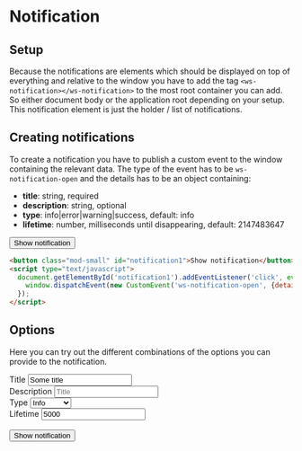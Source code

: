 # Notification

## Setup
Because the notifications are elements which should be displayed on top of everything and relative to the window
you have to add the tag `<ws-notification></ws-notification>` to the most root container you can add.
So either document body or the application root depending on your setup. This notification element is
just the holder / list of notifications.

## Creating notifications
To create a notification you have to publish a custom event to the window containing the relevant data.
The type of the event has to be `ws-notification-open` and the details has to be an object containing:
- **title**: string, required
- **description**: string, optional
- **type**: info|error|warning|success, default: info
- **lifetime**: number, milliseconds until disappearing, default: 2147483647

<button class="mod-small" id="notification1" click.delegate="notification({title: 'Do you want to stay logged in?', type: 'info', lifetime: 5000})">Show notification</button>
```html
<button class="mod-small" id="notification1">Show notification</button>
<script type="text/javascript">
  document.getElementById('notification1').addEventListener('click', event => {
    window.dispatchEvent(new CustomEvent('ws-notification-open', {detail: {title: 'Do you want to stay logged in?', type: 'info', lifetime: 5000}}));
  });
</script>
```

## Options
Here you can try out the different combinations of the options you can provide to the notification.
<div class="row collapse">
  <div class="column small-6">
    <label>Title</label>
    <input type="text" placeholder="Title" value="Some title" ref="navTitle" />
  </div>
  <div class="column small-6">
    <label>Description</label>
    <input type="text" placeholder="Title" ref="navDescription" />
  </div>
  <div class="column small-6">
    <label>Type</label>
    <select ref="navType">
      <option value="info">Info</option>
      <option value="success">Success</option>
      <option value="warning">Warning</option>
      <option value="error">Error</option>
    </select>
  </div>
  <div class="column small-6">
    <label>Lifetime</label>
    <input type="number" placeholder="Title" value="5000" ref="navLifetime" />
  </div>
</div></br>
<button class="mod-small" click.delegate="notification({title: navTitle.value, description: navDescription.value, type: navType.value, lifetime: navLifetime.value})">Show notification</button>

